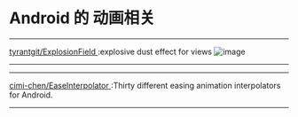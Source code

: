 
# Android 的 动画相关
---
[ tyrantgit/ExplosionField ](https://github.com/tyrantgit/ExplosionField):explosive dust effect for views
![image](https://github.com/tyrantgit/ExplosionField)
 
---

---
[ cimi-chen/EaseInterpolator ](https://github.com/cimi-chen/EaseInterpolator):Thirty different easing animation interpolators for Android.

 
---
